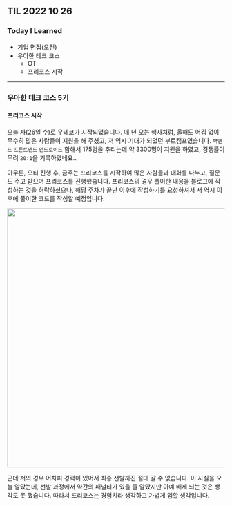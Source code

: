 ## TIL 2022 10 26

### Today I Learned
- 기업 면접(오전)
- 우아한 테크 코스
  - OT
  - 프리코스 시작

---

### 우아한 테크 코스 5기

#### 프리코스 시작

오늘 자(26일 수)로 우테코가 시작되었습니다. 매 년 오는 행사처럼, 올해도 어김 없이 무수히 많은 사람들이 지원을 해 주셨고, 저 역시 기대가 되었던 부트캠프였습니다.
<code>백엔드</code> <code>프론트엔드</code> <code>안드로이드</code> 합해서 175명을 추리는데 약 3300명이 지원을 하였고, 경쟁률이 무려 <code>20:1</code>을 기록하였네요..
  
아무튼, 오티 진행 후, 금주는 프리코스를 시작하여 많은 사람들과 대화를 나누고, 질문도 주고 받으며 프리코스를 진행했습니다. 프리코스의 경우 풀이한 내용을 블로그에 작성하는 것을 허락하셨으나,
해당 주차가 끝난 이후에 작성하기를 요청하셔서 저 역시 이후에 풀이한 코드를 작성할 예정입니다.

<img src='https://user-images.githubusercontent.com/85447054/198178156-0c6db19b-0a11-422a-9ff2-6916405d5900.png' width='600'>

근데 저의 경우 어차피 경력이 있어서 최종 선발까진 절대 갈 수 없습니다. 이 사실을 오늘 알았는데, 선발 과정에서 약간의 패널티가 있을 줄 알았지만 아예 배제 되는 것은 생각도 못 했습니다.
따라서 프리코스는 경험치라 생각하고 가볍게 임할 생각입니다.
